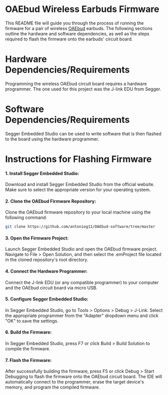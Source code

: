 # OAEbud Wireless Earbuds Firmware
This README file will guide you through the process of running the firmware for a pair of wireless [OAEbud](https://github.com/MalekItani/WirelessHardware) earbuds. The following sections outline the hardware and software dependencies, as well as the steps required to flash the firmware onto the earbuds' circuit board.

# Hardware Dependencies/Requirements
Programming the wireless OAEbud circuit board requires a hardware programmer. The one used for this project was the J-link EDU from Segger.

# Software Dependencies/Requirements

Segger Embedded Studio can be used to write software that is then flashed to the board using the hardware programmer.

# Instructions for Flashing Firmware

#### 1. Install Segger Embedded Studio:
Download and install Segger Embedded Studio from the official website. Make sure to select the appropriate version for your operating system.

#### 2. Clone the OAEbud Firmware Repository:
Clone the OAEbud firmware repository to your local machine using the following command:

```bash
git clone https://github.com/antoniog11/OAEbud-software/tree/master
```

#### 3. Open the Firmware Project:
Launch Segger Embedded Studio and open the OAEbud firmware project. Navigate to File > Open Solution, and then select the .emProject file located in the cloned repository's root directory.

#### 4. Connect the Hardware Programmer:
Connect the J-link EDU (or any compatible programmer) to your computer and the OAEbud circuit board via micro USB.

#### 5. Configure Segger Embedded Studio:
In Segger Embedded Studio, go to Tools > Options > Debug > J-Link. Select the appropriate programmer from the "Adapter" dropdown menu and click "OK" to save the settings.

#### 6. Build the Firmware:
In Segger Embedded Studio, press F7 or click Build > Build Solution to compile the firmware.

#### 7. Flash the Firmware:
After successfully building the firmware, press F5 or click Debug > Start Debugging to flash the firmware onto the OAEbud circuit board. The IDE will automatically connect to the programmer, erase the target device's memory, and program the compiled firmware.
